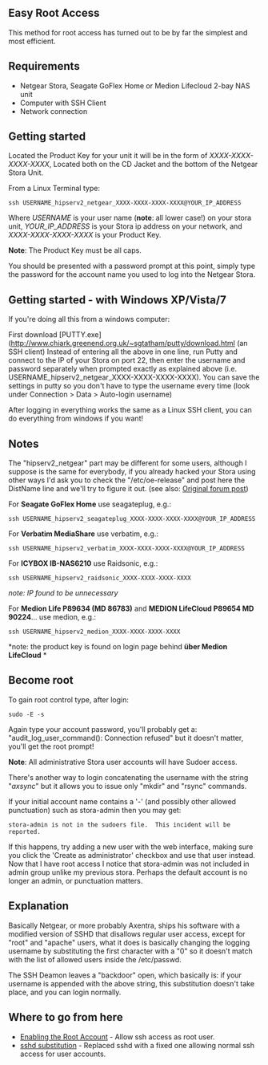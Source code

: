 ##  Easy Root Access

This method for root access has turned out to be by far the simplest and most efficient.

## Requirements

- Netgear Stora, Seagate GoFlex Home or Medion Lifecloud 2-bay NAS unit
- Computer with SSH Client
- Network connection

## Getting started

Located the Product Key for your unit it will be in the form of *XXXX-XXXX-XXXX-XXXX*, Located both on the CD Jacket and the bottom of the Netgear Stora Unit.

From a Linux Terminal type:

```
ssh USERNAME_hipserv2_netgear_XXXX-XXXX-XXXX-XXXX@YOUR_IP_ADDRESS
```

Where *USERNAME* is your user name (**note**: all lower case!) on your stora unit, *YOUR_IP_ADDRESS* is your Stora ip address on your network, and *XXXX-XXXX-XXXX-XXXX* is your Product Key.

**Note**: The Product Key must be all caps.

You should be presented with a password prompt at this point, simply type the password for the account name you used to log into the Netgear Stora.


## Getting started - with Windows XP/Vista/7

If you're doing all this from a windows computer:

First download [PUTTY.exe](http://www.chiark.greenend.org.uk/~sgtatham/putty/download.html (an SSH client) Instead of entering all the above in one line, run Putty and connect to the IP of your Stora on port 22, then enter the username and password separately when prompted exactly as explained above (i.e. USERNAME_hipserv2_netgear_XXXX-XXXX-XXXX-XXXX). You can save the settings in putty so you don't have to type the username every time (look under Connection > Data > Auto-login username)

After logging in everything works the same as a Linux SSH client, you can do everything from windows if you want!

## Notes

The "hipserv2_netgear" part may be different for some users, although I suppose is the same for everybody, if you already hacked your Stora using other ways I'd ask you to check the "/etc/oe-release" and post here the DistName line and we'll try to figure it out. (see also: [Original forum post](http://www.openstora.com/forum/viewtopic.php?f=1&t=80))

For **Seagate GoFlex Home** use seagateplug, e.g.:
```
ssh USERNAME_hipserv2_seagateplug_XXXX-XXXX-XXXX-XXXX@YOUR_IP_ADDRESS
```
For **Verbatim MediaShare** use verbatim, e.g.:

```
ssh USERNAME_hipserv2_verbatim_XXXX-XXXX-XXXX-XXXX@YOUR_IP_ADDRESS
```

For **ICYBOX IB-NAS6210** use Raidsonic, e.g.:
```
ssh USERNAME_hipserv2_raidsonic_XXXX-XXXX-XXXX-XXXX
```
*note: IP found to be unnecessary*

For **Medion Life P89634 (MD 86783)** and **MEDION LifeCloud P89654 MD 90224**... use medion, e.g.:
```
ssh USERNAME_hipserv2_medion_XXXX-XXXX-XXXX-XXXX
```
*note: the product key is found on login page behind **über Medion LifeCloud** *

## Become root

To gain root control type, after login:
```
sudo -E -s
```
Again type your account password, you'll probably get a: "audit_log_user_command(): Connection refused" but it doesn't matter, you'll get the root prompt!

**Note**: All administrative Stora user accounts will have Sudoer access.

There's another way to login concatenating the username with the string "_axsync_" but it allows you to issue only "mkdir" and "rsync" commands.

If your initial account name contains a '-' (and possibly other allowed punctuation) such as stora-admin then you may get:
```
stora-admin is not in the sudoers file.  This incident will be reported.
```
If this happens, try adding a new user with the web interface, making sure you click the 'Create as administrator' checkbox and use that user instead. Now that I have root access I notice that stora-admin was not included in admin group unlike my previous stora. Perhaps the default account is no longer an admin, or punctuation matters.

## Explanation

Basically Netgear, or more probably Axentra, ships his software with a modified version of SSHD that disallows regular user access, except for "root" and "apache" users, what it does is basically changing the logging username by substituting the first character with a "0" so it doesn't match with the list of allowed users inside the /etc/passwd.

The SSH Deamon leaves a "backdoor" open, which basically is: if your username is appended with the above string, this substitution doesn't take place, and you can login normally.

## Where to go from here

- [Enabling the Root Account](Enabling_the_Root_Account.md) - Allow ssh access as root user.
- [sshd substitution](Sshd_substitution.md) - Replaced sshd with a fixed one allowing normal ssh access for user accounts.
